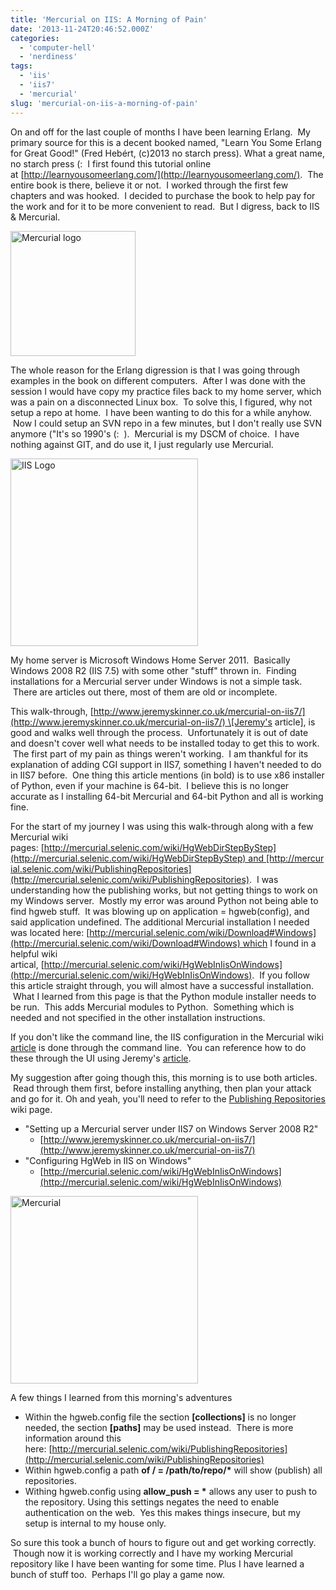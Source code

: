 ```yaml
---
title: 'Mercurial on IIS: A Morning of Pain'
date: '2013-11-24T20:46:52.000Z'
categories:
  - 'computer-hell'
  - 'nerdiness'
tags:
  - 'iis'
  - 'iis7'
  - 'mercurial'
slug: 'mercurial-on-iis-a-morning-of-pain'
---
```


On and off for the last couple of months I have been learning Erlang.  My primary source for this is a decent booked named, "Learn You Some Erlang for Great Good!" (Fred Hebért, (c)2013 no starch press). What a great name, no starch press (:  I first found this tutorial online at [http://learnyousomeerlang.com/](http://learnyousomeerlang.com/).  The entire book is there, believe it or not.  I worked through the first few chapters and was hooked.  I decided to purchase the book to help pay for the work and for it to be more convenient to read.  But I digress, back to IIS & Mercurial.

<a href="http://mercurial.selenic.com/"><img alt="Mercurial logo" width="200" src="/images/blog/hglogo-droplets-200.png"></a>

The whole reason for the Erlang digression is that I was going through examples in the book on different computers.  After I was done with the session I would have copy my practice files back to my home server, which was a pain on a disconnected Linux box.  To solve this, I figured, why not setup a repo at home.  I have been wanting to do this for a while anyhow.  Now I could setup an SVN repo in a few minutes, but I don't really use SVN anymore ("It's so 1990's (:  ).  Mercurial is my DSCM of choice.  I have nothing against GIT, and do use it, I just regularly use Mercurial.

<a href="/images/blog/iis7.jpg"><img alt="IIS Logo" width="300" src="/images/blog/iis7.jpg"></a>

My home server is Microsoft Windows Home Server 2011.  Basically Windows 2008 R2 (IIS 7.5) with some other "stuff" thrown in.  Finding installations for a Mercurial server under Windows is not a simple task.  There are articles out there, most of them are old or incomplete.

This walk-through, [http://www.jeremyskinner.co.uk/mercurial-on-iis7/](http://www.jeremyskinner.co.uk/mercurial-on-iis7/) \[Jeremy's article\], is good and walks well through the process.  Unfortunately it is out of date and doesn't cover well what needs to be installed today to get this to work.  The first part of my pain as things weren't working.  I am thankful for its explanation of adding CGI support in IIS7, something I haven't needed to do in IIS7 before.  One thing this article mentions (in bold) is to use x86 installer of Python, even if your machine is 64-bit.  I believe this is no longer accurate as I installing 64-bit Mercurial and 64-bit Python and all is working fine.

For the start of my journey I was using this walk-through along with a few Mercurial wiki pages: [http://mercurial.selenic.com/wiki/HgWebDirStepByStep](http://mercurial.selenic.com/wiki/HgWebDirStepByStep) and [http://mercurial.selenic.com/wiki/PublishingRepositories](http://mercurial.selenic.com/wiki/PublishingRepositories).  I was understanding how the publishing works, but not getting things to work on my Windows server.  Mostly my error was around Python not being able to find hgweb stuff.  It was blowing up on application = hgweb(config), and said application undefined. The additional Mercurial installation I needed was located here: [http://mercurial.selenic.com/wiki/Download#Windows](http://mercurial.selenic.com/wiki/Download#Windows) which I found in a helpful wiki artical, [http://mercurial.selenic.com/wiki/HgWebInIisOnWindows](http://mercurial.selenic.com/wiki/HgWebInIisOnWindows).  If you follow this article straight through, you will almost have a successful installation.  What I learned from this page is that the Python module installer needs to be run.  This adds Mercurial modules to Python.  Something which is needed and not specified in the other installation instructions.

If you don't like the command line, the IIS configuration in the Mercurial wiki [article](http://mercurial.selenic.com/wiki/HgWebInIisOnWindows) is done through the command line.  You can reference how to do these through the UI using Jeremy's [article](http://www.jeremyskinner.co.uk/mercurial-on-iis7/).

My suggestion after going though this, this morning is to use both articles.  Read through them first, before installing anything, then plan your attack and go for it. Oh and yeah, you'll need to refer to the [Publishing Repositories](http://mercurial.selenic.com/wiki/PublishingRepositories) wiki page.

- "Setting up a Mercurial server under IIS7 on Windows Server 2008 R2"
  - [http://www.jeremyskinner.co.uk/mercurial-on-iis7/](http://www.jeremyskinner.co.uk/mercurial-on-iis7/)
- "Configuring HgWeb in IIS on Windows"
  - [http://mercurial.selenic.com/wiki/HgWebInIisOnWindows](http://mercurial.selenic.com/wiki/HgWebInIisOnWindows)

<a href="/images/blog/newhgsite1.png"><img alt="Mercurial" title="'Gold star if you can guess why I used the port number 6867" width="300" src="/images/blog/newhgsite1.png"></a>

A few things I learned from this morning's adventures

- Within the hgweb.config file the section **\[collections\]** is no longer needed, the section **\[paths\]** may be used instead.  There is more information around this here: [http://mercurial.selenic.com/wiki/PublishingRepositories](http://mercurial.selenic.com/wiki/PublishingRepositories)
- Within hgweb.config a path **of / = /path/to/repo/\*** will show (publish) all repositories.
- Withing hgweb.config using **allow_push = \*** allows any user to push to the repository. Using this settings negates the need to enable authentication on the web.  Yes this makes things insecure, but my setup is internal to my house only.

So sure this took a bunch of hours to figure out and get working correctly.  Though now it is working correctly and I have my working Mercurial repository like I have been wanting for some time. Plus I have learned a bunch of stuff too.  Perhaps I'll go play a game now.
